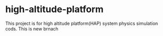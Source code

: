 # high-altitude-platform
This project is for high altitude platform(HAP) system physics simulation cods. 
This is new brnach 
